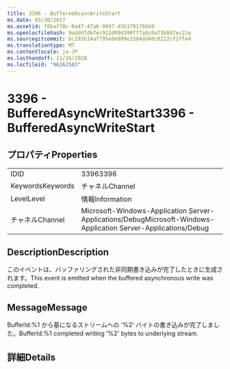 ```yaml
---
title: 3396 - BufferedAsyncWriteStart
ms.date: 03/30/2017
ms.assetid: f8baff8c-0a47-47a6-9997-d3b178176bb9
ms.openlocfilehash: 9adddfdb7ec912d99d390ff7a8c0a73b8d7ec21e
ms.sourcegitcommit: bc293b14af795e0e999e3304dd40c0222cf2ffe4
ms.translationtype: MT
ms.contentlocale: ja-JP
ms.lasthandoff: 11/26/2020
ms.locfileid: "96262503"
---
```

# <a name="3396---bufferedasyncwritestart"></a><span data-ttu-id="2a65b-102">3396 - BufferedAsyncWriteStart</span><span class="sxs-lookup"><span data-stu-id="2a65b-102">3396 - BufferedAsyncWriteStart</span></span>

## <a name="properties"></a><span data-ttu-id="2a65b-103">プロパティ</span><span class="sxs-lookup"><span data-stu-id="2a65b-103">Properties</span></span>  
  
|||  
|-|-|  
|<span data-ttu-id="2a65b-104">ID</span><span class="sxs-lookup"><span data-stu-id="2a65b-104">ID</span></span>|<span data-ttu-id="2a65b-105">3396</span><span class="sxs-lookup"><span data-stu-id="2a65b-105">3396</span></span>|  
|<span data-ttu-id="2a65b-106">Keywords</span><span class="sxs-lookup"><span data-stu-id="2a65b-106">Keywords</span></span>|<span data-ttu-id="2a65b-107">チャネル</span><span class="sxs-lookup"><span data-stu-id="2a65b-107">Channel</span></span>|  
|<span data-ttu-id="2a65b-108">Level</span><span class="sxs-lookup"><span data-stu-id="2a65b-108">Level</span></span>|<span data-ttu-id="2a65b-109">情報</span><span class="sxs-lookup"><span data-stu-id="2a65b-109">Information</span></span>|  
|<span data-ttu-id="2a65b-110">チャネル</span><span class="sxs-lookup"><span data-stu-id="2a65b-110">Channel</span></span>|<span data-ttu-id="2a65b-111">Microsoft-Windows-Application Server-Applications/Debug</span><span class="sxs-lookup"><span data-stu-id="2a65b-111">Microsoft-Windows-Application Server-Applications/Debug</span></span>|  
  
## <a name="description"></a><span data-ttu-id="2a65b-112">Description</span><span class="sxs-lookup"><span data-stu-id="2a65b-112">Description</span></span>  

 <span data-ttu-id="2a65b-113">このイベントは、バッファリングされた非同期書き込みが完了したときに生成されます。</span><span class="sxs-lookup"><span data-stu-id="2a65b-113">This event is emitted when the buffered asynchronous write was completed.</span></span>  
  
## <a name="message"></a><span data-ttu-id="2a65b-114">Message</span><span class="sxs-lookup"><span data-stu-id="2a65b-114">Message</span></span>  

 <span data-ttu-id="2a65b-115">BufferId:%1 から基になるストリームへの '%2' バイトの書き込みが完了しました。</span><span class="sxs-lookup"><span data-stu-id="2a65b-115">BufferId:%1 completed writing '%2' bytes to underlying stream.</span></span>  
  
## <a name="details"></a><span data-ttu-id="2a65b-116">詳細</span><span class="sxs-lookup"><span data-stu-id="2a65b-116">Details</span></span>
